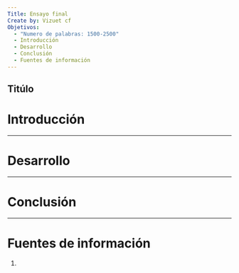 ```yaml
---
Title: Ensayo final
Create by: Vizuet cf
Objetivos:
  - "Numero de palabras: 1500-2500"
  - Introducción
  - Desarrollo
  - Conclusión
  - Fuentes de información
---
```

Titúlo
---

# Introducción

---
# Desarrollo

---
# Conclusión

---
# Fuentes de información

1. 

